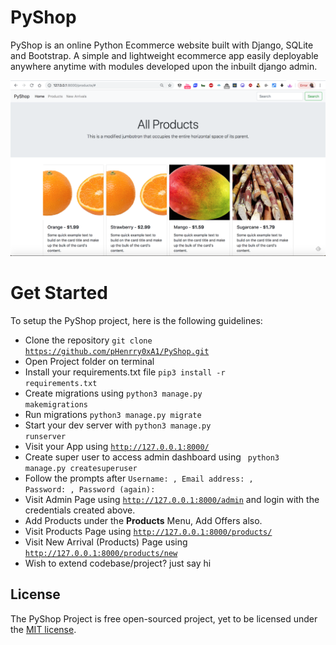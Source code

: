 # PyShop

PyShop is an online Python Ecommerce website built with Django, SQLite and Bootstrap. A simple and lightweight ecommerce app easily deployable anywhere anytime with modules developed upon the inbuilt django admin.

<p align="center"><img src="/pyshop-app.png"></p>


# Get Started
To setup the PyShop project, here is the following guidelines:
* Clone the repository <code>git clone https://github.com/pHenrry0xA1/PyShop.git</code>
* Open Project folder on terminal 
* Install your requirements.txt file <code>pip3 install -r requirements.txt</code>
* Create migrations using <code>python3 manage.py makemigrations</code> 
* Run migrations <code>python3 manage.py migrate</code>
* Start your dev server with <code>python3 manage.py runserver</code>
* Visit your App using <code>http://127.0.0.1:8000/</code>
* Create super user to access admin dashboard using <code> python3 manage.py createsuperuser</code>
* Follow the prompts after <code>Username: , Email address: , Password: , Password (again): </code>
* Visit Admin Page using <code>http://127.0.0.1:8000/admin</code> and login with the credentials created above.
* Add Products under the <b>Products</b> Menu, Add Offers also.
* Visit Products Page using <code>http://127.0.0.1:8000/products/</code>
* Visit New Arrival (Products) Page using <code>http://127.0.0.1:8000/products/new</code>
* Wish to extend codebase/project? just say hi


## License
The PyShop Project is free open-sourced project, yet to be licensed under the [MIT license](https://opensource.org/licenses/MIT).
